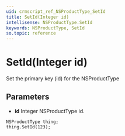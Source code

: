 ```yaml
---
uid: crmscript_ref_NSProductType_SetId
title: SetId(Integer id)
intellisense: NSProductType.SetId
keywords: NSProductType, SetId
so.topic: reference
---
```


# SetId(Integer id)

Set the primary key (id) for the NSProductType

## Parameters

* **id** Integer NSProductType id.

```crmscript
NSProductType thing;
thing.SetId(123);
```

